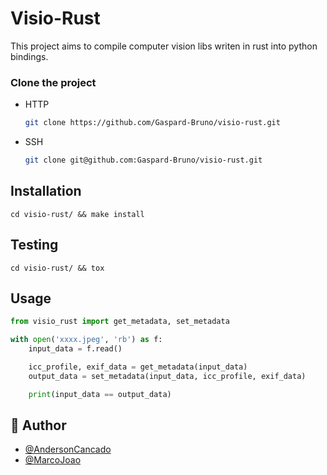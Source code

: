 # Visio-Rust

This project aims to compile computer vision libs writen in rust into python bindings.

### Clone the project
* HTTP
  ```bash
  git clone https://github.com/Gaspard-Bruno/visio-rust.git
  ```
* SSH
  ```bash
  git clone git@github.com:Gaspard-Bruno/visio-rust.git
  ```

## Installation
```
cd visio-rust/ && make install
```

## Testing
```
cd visio-rust/ && tox
```
## Usage

```python
from visio_rust import get_metadata, set_metadata

with open('xxxx.jpeg', 'rb') as f:
    input_data = f.read()

    icc_profile, exif_data = get_metadata(input_data)
    output_data = set_metadata(input_data, icc_profile, exif_data)

    print(input_data == output_data)

```

## 🚀 Author
- [@AndersonCancado](https://www.github.com/andycancado)
- [@MarcoJoao](https://www.github.com/marcojoao)